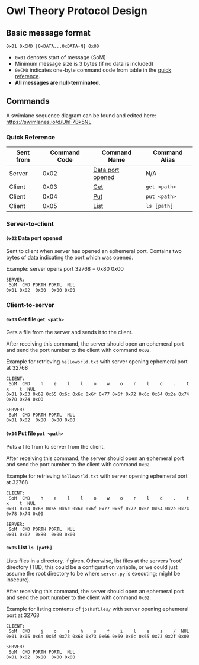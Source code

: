 # Owl Theory Protocol Design

## Basic message format

`0x01 0xCMD [0xDATA...0xDATA-N] 0x00`

* `0x01` denotes start of message (SoM)
* Minimum message size is 3 bytes (if no data is included)
* `0xCMD` indicates one-byte command code from table in the [quick reference](#quick-reference).
* **All messages are null-terminated.**

## Commands

A swimlane sequence diagram can be found and edited here: https://swimlanes.io/d/UhF7Bk5NL

### Quick Reference

|Sent from|Command Code|Command Name|Command Alias|
|---|---|---|---|
|Server|0x02|[Data port opened](#0x02-data-port-opened)|N/A|
|Client|0x03|[Get](#0x03-get-file-get-path)|`get <path>`|
|Client|0x04|[Put](#0x04-put-file-put-path)|`put <path>`|
|Client|0x05|[List](#0x05-list-ls-path)|`ls [path]`|

### Server-to-client

#### `0x02` Data port opened

Sent to client when server has opened an ephemeral port. Contains two bytes of data indicating the port which was opened.

Example: server opens port 32768 = 0x80 0x00

```
SERVER:
 SoM  CMD PORTH PORTL  NUL
0x01 0x02  0x80  0x00 0x00
```

### Client-to-server

#### `0x03` Get file `get <path>`

Gets a file from the server and sends it to the client.

After receiving this command, the server should open an ephemeral port and send the port number to the client with command `0x02`.

Example for retrieving `helloworld.txt` with server opening ephemeral port at 32768

```
CLIENT:
 SoM  CMD    h    e    l    l    o    w    o    r    l    d    .    t    x    t  NUL
0x01 0x03 0x68 0x65 0x6c 0x6c 0x6f 0x77 0x6f 0x72 0x6c 0x64 0x2e 0x74 0x78 0x74 0x00
 
SERVER:
 SoM  CMD PORTH PORTL  NUL
0x01 0x02  0x80  0x00 0x00
```

#### `0x04` Put file `put <path>`

Puts a file from to server from the client.

After receiving this command, the server should open an ephemeral port and send the port number to the client with command `0x02`.

Example for retrieving `helloworld.txt` with server opening ephemeral port at 32768

```
CLIENT:
 SoM  CMD    h    e    l    l    o    w    o    r    l    d    .    t    x    t  NUL
0x01 0x04 0x68 0x65 0x6c 0x6c 0x6f 0x77 0x6f 0x72 0x6c 0x64 0x2e 0x74 0x78 0x74 0x00

SERVER:
 SoM  CMD PORTH PORTL  NUL
0x01 0x02  0x80  0x00 0x00
```

#### `0x05` List `ls [path]`

Lists files in a directory, if given. Otherwise, list files at the servers 'root' directory (TBD; this could be a configuration variable, or we could just assume the root directory to be where `server.py` is executing; might be insecure).

After receiving this command, the server should open an ephemeral port and send the port number to the client with command `0x02`.

Example for listing contents of `joshsfiles/` with server opening ephemeral port at 32768

```
CLIENT:
 SoM  CMD    j    o    s    h    s    f    i    l    e    s    /  NUL
0x01 0x05 0x6a 0x6f 0x73 0x68 0x73 0x66 0x69 0x6c 0x65 0x73 0x2f 0x00

SERVER:
 SoM  CMD PORTH PORTL  NUL
0x01 0x02  0x80  0x00 0x00
```
